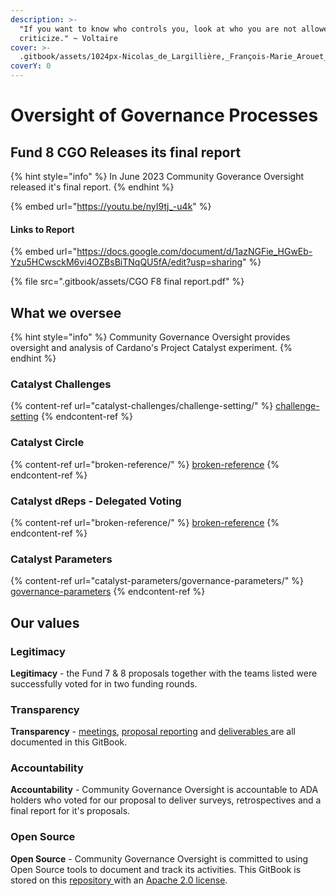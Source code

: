 ```yaml
---
description: >-
  "If you want to know who controls you, look at who you are not allowed to
  criticize." ~ Voltaire
cover: >-
  .gitbook/assets/1024px-Nicolas_de_Largillière,_François-Marie_Arouet_dit_Voltaire_adjusted.png
coverY: 0
---
```


# Oversight of Governance Processes

## Fund 8 CGO Releases its final report

{% hint style="info" %}
In June 2023 Community Goverance Oversight released it's final report.
{% endhint %}

{% embed url="https://youtu.be/nyI9tj_-u4k" %}

#### Links to Report

{% embed url="https://docs.google.com/document/d/1azNGFie_HGwEb-Yzu5HCwsckM6vi4OZBsBiTNqQU5fA/edit?usp=sharing" %}

{% file src=".gitbook/assets/CGO F8 final report.pdf" %}

## What we oversee

{% hint style="info" %}
Community Governance Oversight provides oversight and analysis of Cardano's Project Catalyst experiment.
{% endhint %}

### Catalyst Challenges

{% content-ref url="catalyst-challenges/challenge-setting/" %}
[challenge-setting](catalyst-challenges/challenge-setting/)
{% endcontent-ref %}

### Catalyst Circle



{% content-ref url="broken-reference/" %}
[broken-reference](broken-reference/)
{% endcontent-ref %}

### Catalyst dReps - Delegated Voting

{% content-ref url="broken-reference/" %}
[broken-reference](broken-reference/)
{% endcontent-ref %}

### Catalyst Parameters

{% content-ref url="catalyst-parameters/governance-parameters/" %}
[governance-parameters](catalyst-parameters/governance-parameters/)
{% endcontent-ref %}

## Our values

### **Legitimacy**

**Legitimacy** - the Fund 7 & 8 proposals together with the teams listed were successfully voted for in two funding rounds.

### **Transparency**

**Transparency** - [meetings](https://quality-assurance-dao.gitbook.io/community-governance-oversight/project-management/meetings-and-town-halls), [proposal reporting](https://quality-assurance-dao.gitbook.io/community-governance-oversight/proposal-reporting/proposal/f7-monthly-reports) and [deliverables ](https://quality-assurance-dao.gitbook.io/community-governance-oversight/governance-processes/overview)are all documented in this GitBook.

### **Accountability**

**Accountability** - Community Governance Oversight is accountable to ADA holders who voted for our proposal to deliver surveys, retrospectives and a final report for it's proposals.

### **Open Source**

**Open Source** - Community Governance Oversight is committed to using Open Source tools to document and track its activities. This GitBook is stored on this [repository ](https://github.com/Catalyst-Auditing/Community-Governance-Oversight)with an [Apache 2.0 license](LICENSE.md).
